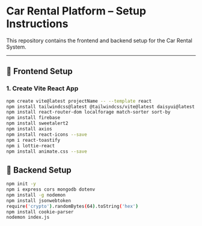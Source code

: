# Car Rental Platform – Setup Instructions

This repository contains the frontend and backend setup for the Car Rental System.

---

## 🚀 Frontend Setup

### 1. Create Vite React App

```bash
npm create vite@latest projectName -- --template react
npm install tailwindcss@latest @tailwindcss/vite@latest daisyui@latest
npm install react-router-dom localforage match-sorter sort-by
npm install firebase
npm install sweetalert2
npm install axios
npm install react-icons --save
npm i react-toastify
npm i lottie-react
npm install animate.css --save
```

## 🚀 Backend Setup

```bash
npm init -y
npm i express cors mongodb dotenv
npm install -g nodemon
npm install jsonwebtoken
require('crypto').randomBytes(64).toString('hex')
npm install cookie-parser
nodemon index.js
```
